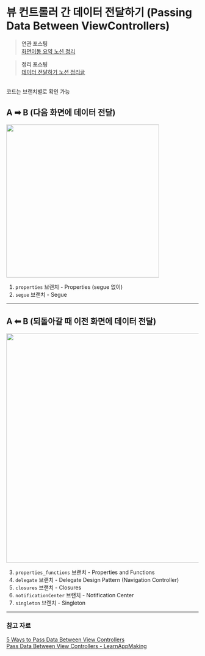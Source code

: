 # 뷰 컨트롤러 간 데이터 전달하기 (Passing Data Between ViewControllers)
> **연관 포스팅**<br>
[화면이동 요약 노션 정리](https://www.notion.so/f6b9732f5e7643d3bd766a28d97277c0)<br>


> **정리 포스팅**<br>
[데이터 전달하기 노션 정리글](https://www.notion.so/7-997e10334c82402eabc2e029bf61ad36)<br>
<br>
코드는 브랜치별로 확인 가능

## A ➡ B (다음 화면에 데이터 전달)
<img src="https://user-images.githubusercontent.com/52592748/126033978-7174f17f-d777-4c39-87fd-196773748eba.png" width="400"/>

1. `properties` 브랜치 - Properties (segue 없이)
2. `segue` 브랜치 - Segue

---

## A ⬅ B (되돌아갈 때 이전 화면에 데이터 전달)
<img src="https://user-images.githubusercontent.com/52592748/126033986-68e97da4-b951-4b3a-b12f-0930aee510aa.png" width="600"/>

3. `properties_functions` 브랜치 - Properties and Functions
4. `delegate` 브랜치 - Delegate Design Pattern (Navigation Controller)
5. `closures` 브랜치 - Closures
6. `notificationCenter` 브랜치 - Notification Center
7. `singleton` 브랜치 - Singleton

---
### 참고 자료
[5 Ways to Pass Data Between View Controllers](https://betterprogramming.pub/5-ways-to-pass-data-between-view-controllers-18acb467f5ec)<br>
[Pass Data Between View Controllers - LearnAppMaking](https://learnappmaking.com/pass-data-between-view-controllers-swift-how-to/#back-delegation)
